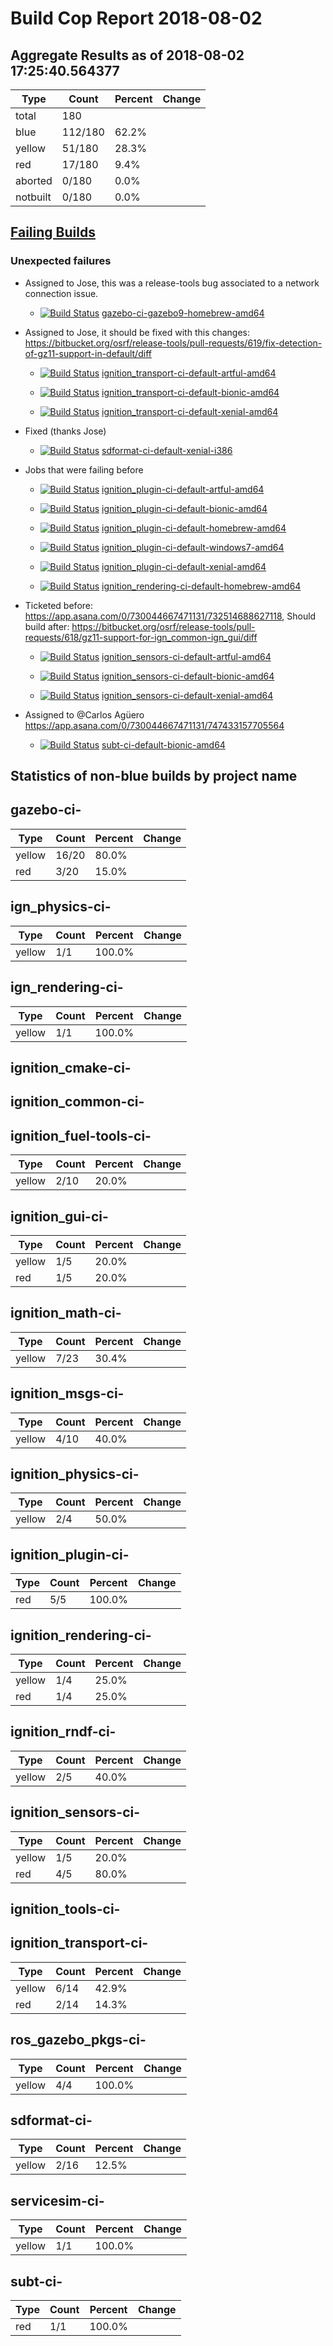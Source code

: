 # Build Cop Report 2018-08-02

## Aggregate Results as of 2018-08-02 17:25:40.564377

| Type | Count | Percent | Change |
|--|--|--|--|
| total | 180 | |  |
| blue | 112/180 | 62.2% |  |
| yellow | 51/180 | 28.3% |  |
| red | 17/180 | 9.4% |  |
| aborted | 0/180 | 0.0% |  |
| notbuilt | 0/180 | 0.0% |  |

## [Failing Builds](https://build.osrfoundation.org/view/main/view/BuildCopFail/)


### Unexpected failures

* Assigned to Jose, this was a release-tools bug associated to a network connection issue. 

    * [![Build Status](https://build.osrfoundation.org/job/gazebo-ci-gazebo9-homebrew-amd64//badge/icon)](https://build.osrfoundation.org/job/gazebo-ci-gazebo9-homebrew-amd64/) [gazebo-ci-gazebo9-homebrew-amd64](https://build.osrfoundation.org/job/gazebo-ci-gazebo9-homebrew-amd64/)

* Assigned to Jose, it should be fixed with this changes: https://bitbucket.org/osrf/release-tools/pull-requests/619/fix-detection-of-gz11-support-in-default/diff
    * [![Build Status](https://build.osrfoundation.org/job/ignition_transport-ci-default-artful-amd64//badge/icon)](https://build.osrfoundation.org/job/ignition_transport-ci-default-artful-amd64/) [ignition_transport-ci-default-artful-amd64](https://build.osrfoundation.org/job/ignition_transport-ci-default-artful-amd64/)

    * [![Build Status](https://build.osrfoundation.org/job/ignition_transport-ci-default-bionic-amd64//badge/icon)](https://build.osrfoundation.org/job/ignition_transport-ci-default-bionic-amd64/) [ignition_transport-ci-default-bionic-amd64](https://build.osrfoundation.org/job/ignition_transport-ci-default-bionic-amd64/)

    * [![Build Status](https://build.osrfoundation.org/job/ignition_transport-ci-default-xenial-amd64//badge/icon)](https://build.osrfoundation.org/job/ignition_transport-ci-default-xenial-amd64/) [ignition_transport-ci-default-xenial-amd64](https://build.osrfoundation.org/job/ignition_transport-ci-default-xenial-amd64/)

* Fixed (thanks Jose)

    * [![Build Status](https://build.osrfoundation.org/job/sdformat-ci-default-xenial-i386//badge/icon)](https://build.osrfoundation.org/job/sdformat-ci-default-xenial-i386/) [sdformat-ci-default-xenial-i386](https://build.osrfoundation.org/job/sdformat-ci-default-xenial-i386/)


* Jobs that were failing before

    * [![Build Status](https://build.osrfoundation.org/job/ignition_plugin-ci-default-artful-amd64//badge/icon)](https://build.osrfoundation.org/job/ignition_plugin-ci-default-artful-amd64/) [ignition_plugin-ci-default-artful-amd64](https://build.osrfoundation.org/job/ignition_plugin-ci-default-artful-amd64/)

    * [![Build Status](https://build.osrfoundation.org/job/ignition_plugin-ci-default-bionic-amd64//badge/icon)](https://build.osrfoundation.org/job/ignition_plugin-ci-default-bionic-amd64/) [ignition_plugin-ci-default-bionic-amd64](https://build.osrfoundation.org/job/ignition_plugin-ci-default-bionic-amd64/)

    * [![Build Status](https://build.osrfoundation.org/job/ignition_plugin-ci-default-homebrew-amd64//badge/icon)](https://build.osrfoundation.org/job/ignition_plugin-ci-default-homebrew-amd64/) [ignition_plugin-ci-default-homebrew-amd64](https://build.osrfoundation.org/job/ignition_plugin-ci-default-homebrew-amd64/)

    * [![Build Status](https://build.osrfoundation.org/job/ignition_plugin-ci-default-windows7-amd64//badge/icon)](https://build.osrfoundation.org/job/ignition_plugin-ci-default-windows7-amd64/) [ignition_plugin-ci-default-windows7-amd64](https://build.osrfoundation.org/job/ignition_plugin-ci-default-windows7-amd64/)

    * [![Build Status](https://build.osrfoundation.org/job/ignition_plugin-ci-default-xenial-amd64//badge/icon)](https://build.osrfoundation.org/job/ignition_plugin-ci-default-xenial-amd64/) [ignition_plugin-ci-default-xenial-amd64](https://build.osrfoundation.org/job/ignition_plugin-ci-default-xenial-amd64/)

    * [![Build Status](https://build.osrfoundation.org/job/ignition_rendering-ci-default-homebrew-amd64//badge/icon)](https://build.osrfoundation.org/job/ignition_rendering-ci-default-homebrew-amd64/) [ignition_rendering-ci-default-homebrew-amd64](https://build.osrfoundation.org/job/ignition_rendering-ci-default-homebrew-amd64/)


* Ticketed before: https://app.asana.com/0/730044667471131/732514688627118, Should build after:
https://bitbucket.org/osrf/release-tools/pull-requests/618/gz11-support-for-ign_common-ign_gui/diff

    * [![Build Status](https://build.osrfoundation.org/job/ignition_sensors-ci-default-artful-amd64//badge/icon)](https://build.osrfoundation.org/job/ignition_sensors-ci-default-artful-amd64/) [ignition_sensors-ci-default-artful-amd64](https://build.osrfoundation.org/job/ignition_sensors-ci-default-artful-amd64/)

    * [![Build Status](https://build.osrfoundation.org/job/ignition_sensors-ci-default-bionic-amd64//badge/icon)](https://build.osrfoundation.org/job/ignition_sensors-ci-default-bionic-amd64/) [ignition_sensors-ci-default-bionic-amd64](https://build.osrfoundation.org/job/ignition_sensors-ci-default-bionic-amd64/)

    * [![Build Status](https://build.osrfoundation.org/job/ignition_sensors-ci-default-xenial-amd64//badge/icon)](https://build.osrfoundation.org/job/ignition_sensors-ci-default-xenial-amd64/) [ignition_sensors-ci-default-xenial-amd64](https://build.osrfoundation.org/job/ignition_sensors-ci-default-xenial-amd64/)

* Assigned to @Carlos Agüero https://app.asana.com/0/730044667471131/747433157705564

    * [![Build Status](https://build.osrfoundation.org/job/subt-ci-default-bionic-amd64//badge/icon)](https://build.osrfoundation.org/job/subt-ci-default-bionic-amd64/) [subt-ci-default-bionic-amd64](https://build.osrfoundation.org/job/subt-ci-default-bionic-amd64/)


## Statistics of non-blue builds by project name


## gazebo-ci-

| Type | Count | Percent | Change |
|--|--|--|--|
| yellow | 16/20 | 80.0% |  |
| red | 3/20 | 15.0% |  |

## ign_physics-ci-

| Type | Count | Percent | Change |
|--|--|--|--|
| yellow | 1/1 | 100.0% |  |

## ign_rendering-ci-

| Type | Count | Percent | Change |
|--|--|--|--|
| yellow | 1/1 | 100.0% |  |

## ignition_cmake-ci-


## ignition_common-ci-


## ignition_fuel-tools-ci-

| Type | Count | Percent | Change |
|--|--|--|--|
| yellow | 2/10 | 20.0% |  |

## ignition_gui-ci-

| Type | Count | Percent | Change |
|--|--|--|--|
| yellow | 1/5 | 20.0% |  |
| red | 1/5 | 20.0% |  |

## ignition_math-ci-

| Type | Count | Percent | Change |
|--|--|--|--|
| yellow | 7/23 | 30.4% |  |

## ignition_msgs-ci-

| Type | Count | Percent | Change |
|--|--|--|--|
| yellow | 4/10 | 40.0% |  |

## ignition_physics-ci-

| Type | Count | Percent | Change |
|--|--|--|--|
| yellow | 2/4 | 50.0% |  |

## ignition_plugin-ci-

| Type | Count | Percent | Change |
|--|--|--|--|
| red | 5/5 | 100.0% |  |

## ignition_rendering-ci-

| Type | Count | Percent | Change |
|--|--|--|--|
| yellow | 1/4 | 25.0% |  |
| red | 1/4 | 25.0% |  |

## ignition_rndf-ci-

| Type | Count | Percent | Change |
|--|--|--|--|
| yellow | 2/5 | 40.0% |  |

## ignition_sensors-ci-

| Type | Count | Percent | Change |
|--|--|--|--|
| yellow | 1/5 | 20.0% |  |
| red | 4/5 | 80.0% |  |

## ignition_tools-ci-


## ignition_transport-ci-

| Type | Count | Percent | Change |
|--|--|--|--|
| yellow | 6/14 | 42.9% |  |
| red | 2/14 | 14.3% |  |

## ros_gazebo_pkgs-ci-

| Type | Count | Percent | Change |
|--|--|--|--|
| yellow | 4/4 | 100.0% |  |

## sdformat-ci-

| Type | Count | Percent | Change |
|--|--|--|--|
| yellow | 2/16 | 12.5% |  |

## servicesim-ci-

| Type | Count | Percent | Change |
|--|--|--|--|
| yellow | 1/1 | 100.0% |  |

## subt-ci-

| Type | Count | Percent | Change |
|--|--|--|--|
| red | 1/1 | 100.0% |  |